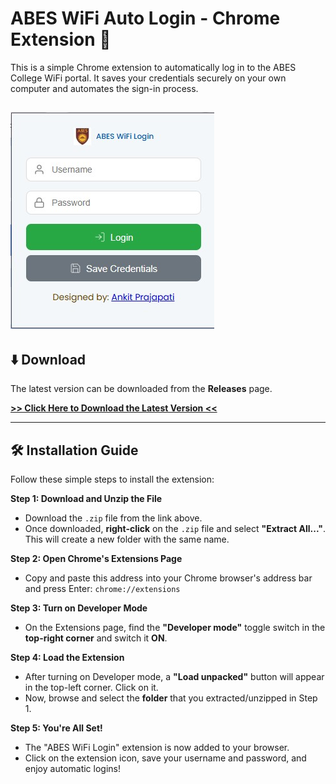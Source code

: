 # ABES WiFi Auto Login - Chrome Extension 🚀

This is a simple Chrome extension to automatically log in to the ABES College WiFi portal. It saves your credentials securely on your own computer and automates the sign-in process.

![Screenshot of the extension popup](https://github.com/ankitprj02/abes-wifi-autologin/blob/main/Screenshot.jpg) 
---

## ⬇️ Download

The latest version can be downloaded from the **Releases** page.

**[>> Click Here to Download the Latest Version <<](https://github.com/ankitprj02/abes-wifi-autologin/releases/download/untagged-e8ea7d86a5d0cde2c312/ABES.WIFI.zip)**

---

## 🛠️ Installation Guide

Follow these simple steps to install the extension:

**Step 1: Download and Unzip the File**
* Download the `.zip` file from the link above.
* Once downloaded, **right-click** on the `.zip` file and select **"Extract All..."**. This will create a new folder with the same name.

**Step 2: Open Chrome's Extensions Page**
* Copy and paste this address into your Chrome browser's address bar and press Enter:
    `chrome://extensions`

**Step 3: Turn on Developer Mode**
* On the Extensions page, find the **"Developer mode"** toggle switch in the **top-right corner** and switch it **ON**.

**Step 4: Load the Extension**
* After turning on Developer mode, a **"Load unpacked"** button will appear in the top-left corner. Click on it.
* Now, browse and select the **folder** that you extracted/unzipped in Step 1.

**Step 5: You're All Set!**
* The "ABES WiFi Login" extension is now added to your browser.
* Click on the extension icon, save your username and password, and enjoy automatic logins!